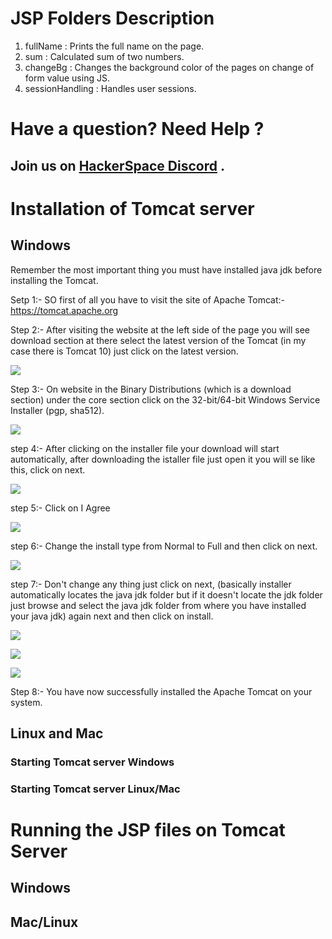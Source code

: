 # JSP Folders Description
1. fullName : Prints the full name on the page.
2. sum : Calculated sum of two numbers.
3. changeBg : Changes the background color of the pages on change of form value using JS.
4. sessionHandling : Handles user sessions. 

# Have a question? Need Help ? 
## Join us on [HackerSpace Discord](https://discord.gg/5PNFxQF2nz) .
# Installation of Tomcat server
## Windows
Remember the most important thing you must have installed java jdk before installing the Tomcat.

Setp 1:- SO first of all you have to visit the site of Apache Tomcat:- https://tomcat.apache.org

Step 2:- After visiting the website at the left side of the page you will see download section at there select
         the latest version of the Tomcat (in my case there is Tomcat 10) just click on the latest version.

![](https://imgur.com/po3d78o.jpg)

Step 3:- On website in the Binary Distributions (which is a download section) under the core section click on the 32-bit/64-bit Windows Service Installer (pgp, sha512).

![](https://imgur.com/wu9xlOw.jpg)

step 4:- After clicking on the installer file your download will start automatically, after downloading the istaller file just open it you will se like this, click on next.

![](https://i.imgur.com/I6YzY02.jpg)

step 5:- Click on I Agree 

![](https://imgur.com/tDB242Z.jpg)

step 6:- Change the install type from Normal to Full and then click on next.

![](https://imgur.com/IyxdMdL.jpg)

step 7:- Don't change any thing just click on next, (basically installer automatically locates the java jdk folder but if it doesn't locate the jdk folder just browse and select the java jdk folder from where you have installed your java jdk) again next and then click on install.

![](https://imgur.com/JAL2BMY.jpg)

![](https://imgur.com/sTqKSja.jpg)

![](https://imgur.com/FzCq1bB.jpg)


Step 8:- You have now successfully installed the Apache Tomcat on your system.

## Linux and Mac

### Starting Tomcat server Windows
### Starting Tomcat server Linux/Mac


# Running the JSP files on Tomcat Server

## Windows

## Mac/Linux

